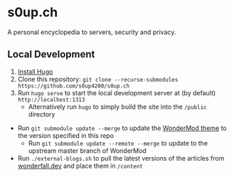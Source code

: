 # s0up.ch
A personal encyclopedia to servers, security and privacy.

## Local Development

1. [Install Hugo](https://gohugo.io/getting-started/installing/)
1. Clone this repository: `git clone --recurse-submodules https://github.com/s0up4200/s0up.ch`
1. Run `hugo serve` to start the local development server at (by default) `http://localhost:1313`
   - Alternatively run `hugo` to simply build the site into the `/public` directory

- Run `git submodule update --merge` to update the [WonderMod theme](https://github.com/Wonderfall/hugo-WonderMod) to the version specified in this repo
  - Run `git submodule update --remote --merge` to update to the upstream master branch of WonderMod
- Run `./external-blogs.sh` to pull the latest versions of the articles from [wonderfall.dev](https://wonderfall.dev) and place them in `/content`
